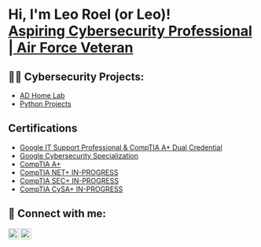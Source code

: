 <h1>Hi, I'm Leo Roel (or Leo)! <br/><a href="https://github.com/NotCepheii"> <a href="https://www.linkedin.com/in/leo-roel-manalansan/">Aspiring Cybersecurity Professional | Air Force Veteran</a>

<h2>👨‍💻 Cybersecurity Projects:</h2>

  - [AD Home Lab](https://github.com/NotCepheii/LABURL)
  - [Python Projects](https://github.com/NotCepheii/LABURL)
    
<h2> Certifications</h2>

  - [Google IT Support Professional & CompTIA A+ Dual Credential](https://www.credly.com/earner/earned/badge/a862f5d9-9a3e-469b-a392-f2ee468182d4)
  - [Google Cybersecurity Specialization](https://www.coursera.org/account/accomplishments/specialization/FDCZC29NDT7Q)
  - [CompTIA A+](https://www.credly.com/badges/776f80d7-916a-44cd-adc2-f28c8ff0e05a/public_url)
  - [CompTIA NET+ IN-PROGRESS](https://www.coursera.org)
  - [CompTIA SEC+ IN-PROGRESS](https://www.coursera.org)
  - [CompTIA CySA+ IN-PROGRESS](https://www.coursera.org)


<h2> 🤳 Connect with me:</h2>


[<img align="left" alt="LeoRoelManalansan | LinkedIn" width="22px" src="https://cdn.jsdelivr.net/npm/simple-icons@v3/icons/linkedin.svg" />][linkedin]
[<img align="left" alt="LeoRoelManalansan | TryHackMe" width="22px" src="https://tryhackme.com/img/favicon.png" />][tryhackme]

[tryhackme]: https://tryhackme.com/p/NotCephei
[linkedin]: https://www.linkedin.com/in/leo-roel-manalansan/



